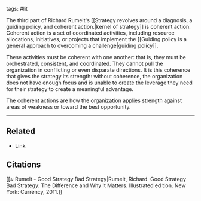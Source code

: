 tags: #lit 

The third part of Richard Rumelt's [[Strategy revolves around a diagnosis, a guiding policy, and coherent action.|kernel of strategy]] is coherent action. Coherent action is a set of coordinated activities, including resource allocations, initiatives, or projects that implement the [[Guiding policy is a general approach to overcoming a challenge|guiding policy]]. 

These activities must be coherent with one another: that is, they must be orchestrated, consistent, and coordinated. They cannot pull the organization in conflicting or even disparate directions. It is this coherence that gives the strategy its strength: without coherence, the organization does not have enough focus and is unable to create the leverage they need for their strategy to create a meaningful advantage. 

The coherent actions are how the organization applies strength against areas of weakness or toward the best opportunity. 

---
## Related
- Link

## Citations
[[≈ Rumelt - Good Strategy Bad Strategy|Rumelt, Richard. Good Strategy Bad Strategy: The Difference and Why It Matters. Illustrated edition. New York: Currency, 2011.]]